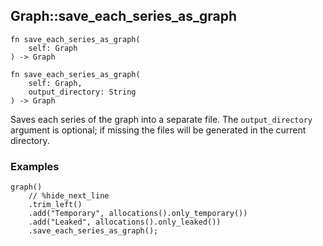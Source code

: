 ## Graph::save_each_series_as_graph

```rhai
fn save_each_series_as_graph(
    self: Graph
) -> Graph
```

```rhai
fn save_each_series_as_graph(
    self: Graph,
    output_directory: String
) -> Graph
```

Saves each series of the graph into a separate file. The `output_directory` argument is optional;
if missing the files will be generated in the current directory.

### Examples

```rhai,%run
graph()
    // %hide_next_line
    .trim_left()
    .add("Temporary", allocations().only_temporary())
    .add("Leaked", allocations().only_leaked())
    .save_each_series_as_graph();
```
